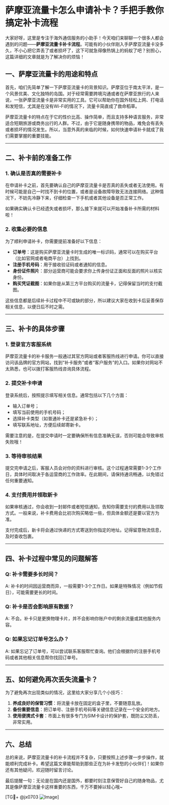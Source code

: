 # 萨摩亚流量卡怎么申请补卡？手把手教你搞定补卡流程

大家好呀，这里是专注于海外通信服务的小助手！今天咱们来聊聊一个很多人都会遇到的问题——**萨摩亚流量卡补卡流程**。可能有的小伙伴刚入手萨摩亚流量卡没多久，不小心把它弄丢了或者损坏了，这下可就急得像热锅上的蚂蚁了吧？别担心，这篇详细的文章就是为了解决你的烦恼！

## 一、萨摩亚流量卡的用途和特点

首先，咱们先简单了解一下萨摩亚流量卡的背景知识。萨摩亚位于南太平洋，是一个风景优美、文化独特的岛国。对于经常需要跨境沟通或者在萨摩亚旅行的人来说，一张萨摩亚流量卡是非常实用的工具。它可以帮助你在国外轻松上网、打电话和发短信，尤其是在没有Wi-Fi的情况下，流量卡简直成了救命稻草。

萨摩亚流量卡的特点在于它的性价比高、操作简单，而且支持多种语言服务，非常适合短期旅游或商务出行的人群。不过，由于它是随身携带的物品，难免会有丢失或者损坏的情况发生。所以，当意外真的来临的时候，如何快速申请补卡就成了我们需要掌握的重要技能。

---

## 二、补卡前的准备工作

### 1. 确认是否真的需要补卡
在申请补卡之前，首先要确认自己的萨摩亚流量卡是否真的丢失或者无法使用。有时候可能是自己一时找不到卡的位置，或者是设备故障导致无法连接网络。这种情况下，不妨先冷静下来，仔细检查一下手机或者其他设备是否正常工作。

如果确实确认卡已经遗失或者损坏，那么接下来就可以开始准备补卡所需的材料啦！

### 2. 收集必要的信息
为了顺利申请补卡，你需要提前准备好以下信息：

- **订单号**：这是购买萨摩亚流量卡时生成的唯一标识码，通常可以在购买平台（比如官网或者电商平台）上找到。
- **注册手机号码**：用于接收验证码或者通知的信息。
- **身份证件照片**：部分运营商可能会要求你上传身份证正面和反面的照片以核实身份。
- **购买凭证截图**：如果你是从第三方平台购买的流量卡，记得保留当时的支付截图。

这些信息都是后续补卡过程中不可或缺的部分，所以建议大家在收到卡后妥善保存相关信息，以便日后不时之需。

---

## 三、补卡的具体步骤

### 1. 登录官方客服系统
萨摩亚流量卡的补卡服务一般通过其官方网站或者客服热线进行申请。你可以直接访问该品牌的官方网站，找到“补卡服务”或者“客户服务”的入口。如果你对网站不太熟悉，也可以拨打客服热线咨询具体流程。

### 2. 提交补卡申请
登录系统后，按照提示填写相关信息。通常包括以下几个方面：
- 输入订单号；
- 填写当前使用的手机号码；
- 选择补卡类型（如普通补卡还是紧急补卡）；
- 填写联系地址，方便后续邮寄新卡。

需要注意的是，在提交申请时一定要确保所有信息准确无误，否则可能会导致审核失败哦！

### 3. 等待审核结果
提交完申请之后，客服人员会对你的资料进行审核。这个过程通常需要1-3个工作日，具体时间取决于各运营商的工作效率。在此期间，请保持通讯畅通，以免错过任何重要通知。

### 4. 支付费用并领取新卡
如果审核通过，你会收到一封邮件或者短信通知，告知你需要支付的费用以及领取方式。一般来说，补卡费用会比初次购买略低一些，但具体金额还是要以官方为准。

支付完成后，新卡将会通过快递的方式寄送到你指定的地址。记得留意物流信息，及时查收包裹。

---

## 四、补卡过程中常见的问题解答

### Q: 补卡需要多长时间？
A: 补卡的时间因运营商而异，一般需要1-3个工作日。如果是特殊情况（例如节假日），可能需要更长的时间。

### Q: 补卡是否会影响原有数据？
A: 不会。补卡只是更换物理卡片，并不会影响你账户中的剩余流量或其他服务内容。

### Q: 如果忘记订单号怎么办？
A: 如果忘记了订单号，可以尝试联系客服帮忙查询。他们会根据你的注册手机号码或者其他相关信息帮你找回订单号。

---

## 五、如何避免再次丢失流量卡？

为了避免再次出现类似的情况，这里给大家分享几个小技巧：
1. **养成良好的保管习惯**：将流量卡放在固定的盒子里，不要随意乱放。
2. **备份重要信息**：把订单号、注册手机号码等关键信息记录在一个安全的地方。
3. **使用便携式卡套**：市面上有很多专门为SIM卡设计的保护套，既防尘又防丢，非常实用。

---

## 六、总结

总的来说，萨摩亚流量卡的补卡流程并不复杂，只要按照上述步骤一步步操作，就能顺利完成补卡。希望这篇文章能帮助到那些正在为补卡发愁的小伙伴们！如果你还有其他疑问，欢迎随时留言讨论。

最后提醒一句：无论是在国内还是国外，都要时刻注意保管好自己的随身物品，尤其是像萨摩亚流量卡这样重要的东西，千万不要掉以轻心哦~

[TG💪+ @jx0703 ![Image](https://github.com/user-attachments/assets/dbca1d08-cadb-493c-b0ec-ad6f7a83f270)]